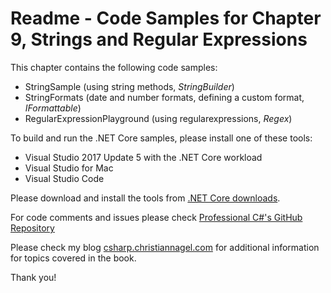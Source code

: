 # Readme - Code Samples for Chapter 9, Strings and Regular Expressions

This chapter contains the following code samples:

* StringSample (using string methods, *StringBuilder*)
* StringFormats (date and number formats, defining a custom format, *IFormattable*)
* RegularExpressionPlayground (using regularexpressions, *Regex*)

To build and run the .NET Core samples, please install one of these tools:

* Visual Studio 2017 Update 5 with the .NET Core workload
* Visual Studio for Mac
* Visual Studio Code

Please download and install the tools from [.NET Core downloads](https://www.microsoft.com/net/core).
 
For code comments and issues please check [Professional C#'s GitHub Repository](https://github.com/ProfessionalCSharp/ProfessionalCSharp7)

Please check my blog [csharp.christiannagel.com](https://csharp.christiannagel.com "csharp.christiannagel.com") for additional information for topics covered in the book.

Thank you!